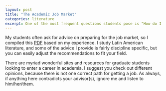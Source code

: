 ```yaml
---
layout: post
title: "The Academic Job Market"
categories: literature
excerpt: One of the most frequent questions students pose is "How do I prepare for the job market?"...  
---
```


My students often ask for advice on preparing for the job market, so I compiled this [PDF](https://tamaraleemitchell.github.io/assets/research/JobMarketAdvice_TLM.pdf) based on my experience. I study Latin American literature, and some of the advice I provide is fairly discipline specific, but you can easily adjust the recommendations to fit your field. 

There are myriad wonderful sites and resources for graduate students looking to enter a career in academia. I suggest you check out different opinions, because there is not one correct path for getting a job. As always, if anything here contradicts your advisor(s), ignore me and listen to him/her/them. 

